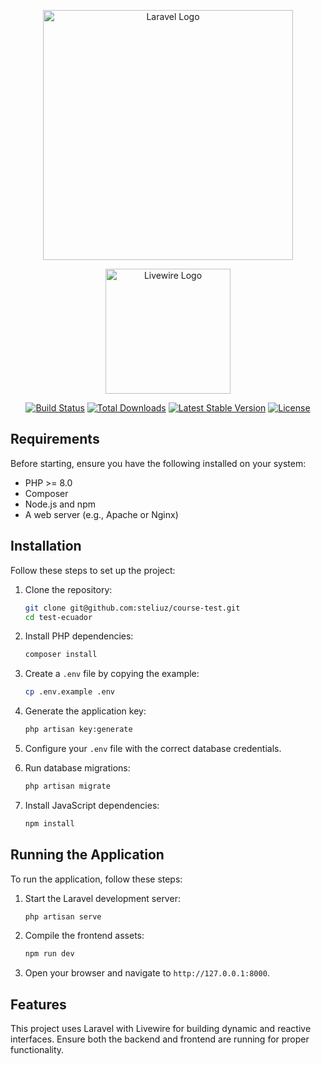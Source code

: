 <p align="center"><a href="https://laravel.com" target="_blank"><img src="https://raw.githubusercontent.com/laravel/art/master/logo-lockup/5%20SVG/2%20CMYK/1%20Full%20Color/laravel-logolockup-cmyk-red.svg" width="400" alt="Laravel Logo"></a></p>

<p align="center">
<a href="https://laravel-livewire.com" target="_blank"><img src="https://livewire-framework.com/img/logo.svg" width="200" alt="Livewire Logo"></a>
</p>

<p align="center">
<a href="https://github.com/laravel/framework/actions"><img src="https://github.com/laravel/framework/workflows/tests/badge.svg" alt="Build Status"></a>
<a href="https://packagist.org/packages/laravel/framework"><img src="https://img.shields.io/packagist/dt/laravel/framework" alt="Total Downloads"></a>
<a href="https://packagist.org/packages/laravel/framework"><img src="https://img.shields.io/packagist/v/laravel/framework" alt="Latest Stable Version"></a>
<a href="https://packagist.org/packages/laravel/framework"><img src="https://img.shields.io/packagist/l/laravel/framework" alt="License"></a>
</p>

## Requirements

Before starting, ensure you have the following installed on your system:
- PHP >= 8.0
- Composer
- Node.js and npm
- A web server (e.g., Apache or Nginx)

## Installation

Follow these steps to set up the project:

1. Clone the repository:
   ```bash
   git clone git@github.com:steliuz/course-test.git
   cd test-ecuador
   ```

2. Install PHP dependencies:
   ```bash
   composer install
   ```

3. Create a `.env` file by copying the example:
   ```bash
   cp .env.example .env
   ```

4. Generate the application key:
   ```bash
   php artisan key:generate
   ```

5. Configure your `.env` file with the correct database credentials.

6. Run database migrations:
   ```bash
   php artisan migrate
   ```

7. Install JavaScript dependencies:
   ```bash
   npm install
   ```

## Running the Application

To run the application, follow these steps:

1. Start the Laravel development server:
   ```bash
   php artisan serve
   ```

2. Compile the frontend assets:
   ```bash
   npm run dev
   ```

3. Open your browser and navigate to `http://127.0.0.1:8000`.

## Features

This project uses Laravel with Livewire for building dynamic and reactive interfaces. Ensure both the backend and frontend are running for proper functionality.
